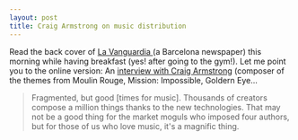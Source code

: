 ```yaml
---
layout: post
title: Craig Armstrong on music distribution
---
```


Read the back cover of <a href="http://www.lavanguardia.es/">La Vanguardia </a> (a Barcelona newspaper) this morning while having breakfast (yes! after going to the gym!). Let me point you to the online version: An <a href="http://www.lavanguardia.es/web/20020514/23776842.html">interview with Craig Armstrong</a> (composer of the themes from Moulin Rouge, Mission: Impossible, Goldern Eye...

<blockquote>
Fragmented, but good [times for music]. Thousands of creators compose a million things thanks to the new technologies. That may not be a good thing for the market moguls who imposed four authors, but for those of us who love music, it's a magnific thing.
</blockquote>
